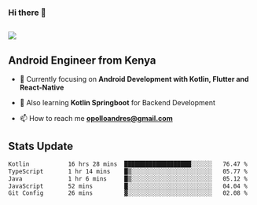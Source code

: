 ### Hi there 👋
<h2 align="left"><img src="https://readme-typing-svg.herokuapp.com?color='blue'&lines=I'm+Andrew+Opollo😊;Welcome+to+my+Github😜"> </h2>

## Android Engineer from Kenya


- 🌱 Currently focusing on **Android Development with Kotlin, Flutter and React-Native**

- 🔭 Also learning **Kotlin Springboot** for Backend Development

- 📫 How to reach me **opolloandres@gmail.com**


## Stats Update
<!--START_SECTION:waka-->

```txt
Kotlin           16 hrs 28 mins  ███████████████████░░░░░░   76.47 %
TypeScript       1 hr 14 mins    █▒░░░░░░░░░░░░░░░░░░░░░░░   05.77 %
Java             1 hr 6 mins     █▒░░░░░░░░░░░░░░░░░░░░░░░   05.12 %
JavaScript       52 mins         █░░░░░░░░░░░░░░░░░░░░░░░░   04.04 %
Git Config       26 mins         ▓░░░░░░░░░░░░░░░░░░░░░░░░   02.08 %
```

<!--END_SECTION:waka-->


